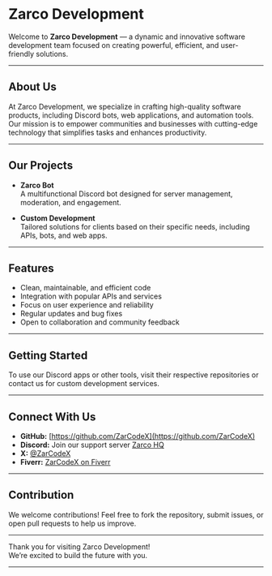 # Zarco Development

Welcome to **Zarco Development** — a dynamic and innovative software development team focused on creating powerful, efficient, and user-friendly solutions.

---

## About Us

At Zarco Development, we specialize in crafting high-quality software products, including Discord bots, web applications, and automation tools. Our mission is to empower communities and businesses with cutting-edge technology that simplifies tasks and enhances productivity.

---

## Our Projects

- **Zarco Bot**  
  A multifunctional Discord bot designed for server management, moderation, and engagement.

- **Custom Development**  
  Tailored solutions for clients based on their specific needs, including APIs, bots, and web apps.

---

## Features

- Clean, maintainable, and efficient code  
- Integration with popular APIs and services  
- Focus on user experience and reliability  
- Regular updates and bug fixes  
- Open to collaboration and community feedback

---

## Getting Started

To use our Discord apps or other tools, visit their respective repositories or contact us for custom development services.

---

## Connect With Us

- **GitHub:** [https://github.com/ZarCodeX](https://github.com/ZarCodeX)  
- **Discord:** Join our support server [Zarco HQ](https://discord.gg/6YVmxA4Qsf)  
- **X:** [@ZarCodeX](https://x.com/ZarCodeX)  
- **Fiverr:** [ZarCodeX on Fiverr](https://fiverr.com/ZarCodeX)

---

## Contribution

We welcome contributions! Feel free to fork the repository, submit issues, or open pull requests to help us improve.

---

Thank you for visiting Zarco Development!  
We’re excited to build the future with you.

---
